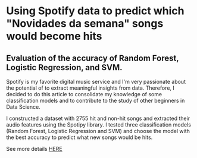 # Using Spotify data to predict which "Novidades da semana" songs would become hits
## Evaluation of the accuracy of Random Forest, Logistic Regression, and SVM.

Spotify is my favorite digital music service and I'm very passionate about the potential of to extract meaningful insights from data. Therefore, I decided to do this article to consolidate my knowledge of some classification models and to contribute to the study of other beginners in Data Science.

I constructed a dataset with 2755 hit and non-hit songs and extracted their audio features using the Spotipy library. I tested three classification models (Random Forest, Logistic Regression and SVM) and choose the model with the best accuracy to predict what new songs would be hits.

See more details [HERE](https://medium.com/@jcarolinedias1/using-spotify-data-to-predict-which-novidades-da-semana-songs-would-become-hits-e817ae0c091?sk=9ff1d05ac422ac5b5ddcaceb92cb907f)
